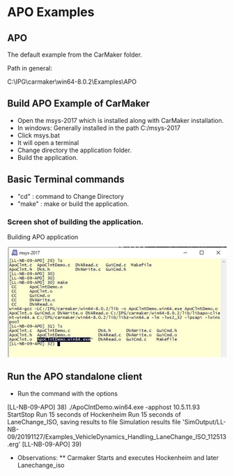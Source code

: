 # APO Examples

## APO
The default example from the CarMaker folder.

Path in general:

C:\IPG\carmaker\win64-8.0.2\Examples\APO

## Build APO Example of CarMaker

* Open the msys-2017 which is installed along with CarMaker installation.
* In windows: Generally installed in the path C:/msys-2017
* Click msys.bat
* It will open a terminal
* Change directory the application folder.
* Build the application.

## Basic Terminal commands

* "cd"   : command to Change Directory
* "make" : make or build the application.

### Screen shot of building the application.

Building APO application

![Building application](build_make_app.jpg)

## Run the APO standalone client

* Run the command with the options

[LL-NB-09-APO] 38) ./ApoClntDemo.win64.exe -apphost 10.5.11.93 StartStop
Run 15 seconds of Hockenheim
Run 15 seconds of LaneChange_ISO, saving results to file
Simulation results file 'SimOutput/LL-NB-09/20191127/Examples_VehicleDynamics_Handling_LaneChange_ISO_112513.erg'
[LL-NB-09-APO] 39)

* Observations:
** Carmaker Starts and executes Hockenheim and later Lanechange_iso

